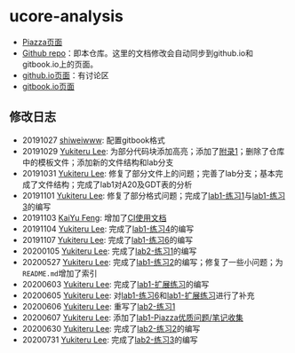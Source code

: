 # ucore-analysis

 * [Piazza页面](https://piazza.com/class/i5j09fnsl7k5x0?cid=1355)
 * [Github repo](https://github.com/oscourse-tsinghua/ucore-analysis)：即本仓库。这里的文档修改会自动同步到github.io和gitbook.io上的页面。
 * [github.io页面](https://oscourse-tsinghua.github.io/ucore-analysis/)：有讨论区
 * [gitbook.io页面](https://oscourse-tsinghua.gitbook.io/ucore-analysis/)

## 修改日志

 * 20191027 [shiweiwww](https://github.com/shiweiwww): 配置gitbook格式
 * 20191029 [Yukiteru Lee](https://github.com/wfly1998): 为部分代码块添加高亮；添加了[附录1](tools/how_to_edit_this_doc.md)；删除了仓库中的模板文件；添加新的文件结构和lab分支
 * 20191031 [Yukiteru Lee](https://github.com/wfly1998): 修复了部分文件上的问题；完善了lab分支；基本完成了文件结构；完成了lab1对A20及GDT表的分析
 * 20191101 [Yukiteru Lee](https://github.com/wfly1998): 修复了部分格式问题；完成了[lab1-练习1](labs/lab1/practice1.md)与[lab1-练习3](labs/lab1/practice3.md)的编写
 * 20191103 [KaiYu Feng](https://github.com/fky2015): 增加了[CI使用文档](tools/how_to_auto_update_gitbook_via_travis-ci.md)
 * 20191104 [Yukiteru Lee](https://github.com/wfly1998): 完成了[lab1-练习4](labs/lab1/practice4.md)的编写
 * 20191107 [Yukiteru Lee](https://github.com/wfly1998): 完成了[lab1-练习6](labs/lab1/practice6.md)的编写
 * 20200105 [Yukiteru Lee](https://github.com/wfly1998): 完成了[lab2-练习1](labs/lab2/practice1.md)的编写
 * 20200527 [Yukiteru Lee](https://github.com/wfly1998): 完成了[lab1-练习2](labs/lab1/practice2.md)的编写；修复了一些小问题；为`README.md`增加了索引
 * 20200603 [Yukiteru Lee](https://github.com/wfly1998): 完成了[lab1-扩展练习](labs/lab1/challenge.md)的编写
 * 20200605 [Yukiteru Lee](https://github.com/wfly1998): 对[lab1-练习6](labs/lab1/practice6.md)和[lab1-扩展练习](labs/lab1/challenge.md)进行了补充
 * 20200606 [Yukiteru Lee](https://github.com/wfly1998): 重写了[lab2-练习1](labs/lab2/practice1.md)
 * 20200607 [Yukiteru Lee](https://github.com/wfly1998): 添加了[lab1-Piazza优质问题/笔记收集](labs/lab1/collection.md)
 * 20200630 [Yukiteru Lee](https://github.com/wfly1998): 完成了[lab2-练习2](labs/lab2/practice2.md)的编写
 * 20200731 [Yukiteru Lee](https://github.com/wfly1998): 完成了[lab2-练习3](labs/lab2/practice3.md)的编写

